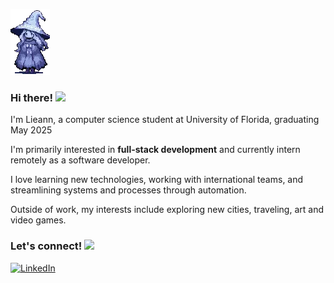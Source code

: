 ![HeaderGIF](media/ranni2.webp)
### Hi there! <img src="https://emojis.slackmojis.com/emojis/images/1536351075/4594/blob-wave.gif" width="30"/>

I'm Lieann, a computer science student at University of Florida, graduating May 2025

I'm primarily interested in **full-stack development** and currently intern remotely as a software developer.

I love learning new technologies, working with international teams, and streamlining systems and processes through automation.

Outside of work, my interests include exploring new cities, traveling, art and video games.

### Let's connect! <img src="https://emojis.slackmojis.com/emojis/images/1643515258/12804/party_sparkles.png" width="25"/>
[<img alt="LinkedIn" src="https://img.shields.io/badge/LinkedIn-%230E76A8.svg?&style=for-the-badge&logo=LinkedIn&logoColor=white" />](https://linkedin.com/in/lrazon)


<!--
**lrazcs/lrazcs** is a ✨ _special_ ✨ repository because its `README.md` (this file) appears on your GitHub profile.

Here are some ideas to get you started:

- 🔭 I’m currently working on ...
- 🌱 I’m currently learning ...
- 👯 I’m looking to collaborate on ...
- 🤔 I’m looking for help with ...
- 💬 Ask me about ...
- 📫 How to reach me: ...
- 😄 Pronouns: ...
- ⚡ Fun fact: ...
-->
